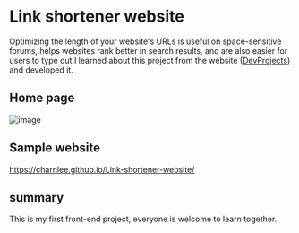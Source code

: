 # Link shortener website
Optimizing the length of your website's URLs is useful on space-sensitive forums, helps websites rank better in search results, and are also easier for users to type out.I learned about this project from the website ([DevProjects](https://www.codementor.io/projects/web/link-shortener-website-brqjanf6zq)) and developed it.

## Home page
![image](https://github.com/user-attachments/assets/1bb6fd20-6d78-49b7-be1f-4d62cdf5ffc7)

## Sample website
https://charnlee.github.io/Link-shortener-website/

## summary
This is my first front-end project, everyone is welcome to learn together.
